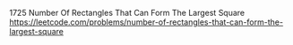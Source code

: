 1725 Number Of Rectangles That Can Form The Largest Square https://leetcode.com/problems/number-of-rectangles-that-can-form-the-largest-square